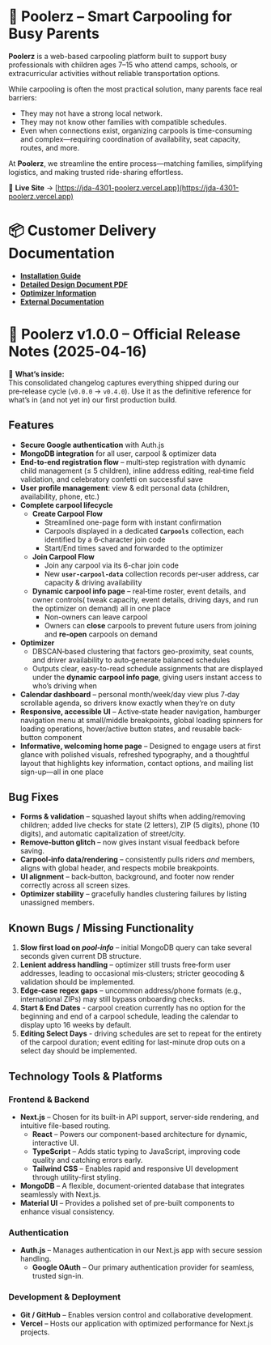 # 🚗 Poolerz – Smart Carpooling for Busy Parents

**Poolerz** is a web-based carpooling platform built to support busy professionals with children ages 7–15 who attend camps, schools, or extracurricular activities without reliable transportation options.

While carpooling is often the most practical solution, many parents face real barriers:
- They may not have a strong local network.
- They may not know other families with compatible schedules.
- Even when connections exist, organizing carpools is time-consuming and complex—requiring coordination of availability, seat capacity, routes, and more.

At **Poolerz**, we streamline the entire process—matching families, simplifying logistics, and making trusted ride-sharing effortless.

📍 **Live Site** → [https://jda-4301-poolerz.vercel.app](https://jda-4301-poolerz.vercel.app)


# 📦 Customer Delivery Documentation

- [**Installation Guide**](https://github.com/tylerrcady/JID-4301-Poolerz/blob/dev/installation-guide/InstallingGuide.md#-poolerz-installation-guide)  
- [**Detailed Design Document PDF**](https://www.dropbox.com/scl/fi/7o2o03pip2tvjjkvcyy1u/Final_Detailed_Design_Document.pdf?rlkey=q8k231wviemwzzjhkjn41b18r&e=1&st=0rn83a8y&dl=0)  
- [**Optimizer Information**](https://poolerz.mintlify.app/optimization)
- [**External Documentation**](https://poolerz.mintlify.app/design/terminology)


# 📘 Poolerz v1.0.0 – Official Release Notes (2025‑04‑16)

📄 **What’s inside:**  
This consolidated changelog captures everything shipped during our pre‑release cycle (`v0.0.0` → `v0.4.0`). Use it as the definitive reference for what’s in (and not yet in) our first production build.

## Features
- **Secure Google authentication** with Auth.js
- **MongoDB integration** for all user, carpool & optimizer data    
- **End-to-end registration flow** – multi‑step registration with dynamic child management (≤ 5 children), inline address editing, real‑time field validation, and celebratory confetti on successful save
- **User profile management**: view & edit personal data (children, availability, phone, etc.)
- **Complete carpool lifecycle**
  - **Create Carpool Flow**
      - Streamlined one-page form with instant confirmation
      - Carpools displayed in a dedicated **`Carpools`** collection, each identified by a 6‑character join code  
      - Start/End times saved and forwarded to the optimizer
  - **Join Carpool Flow**
     - Join any carpool via its 6-char join code  
     - New **`user‑carpool‑data`** collection records per‑user address, car capacity & driving availability
   - **Dynamic carpool info page**
     – real‑time roster, event details, and owner controls( tweak capacity, event details, driving days, and run the optimizer on demand) all in one place
     - Non-owners can leave carpool
     - Owners can **close** carpools to prevent future users from joining and **re-open** carpools on demand
- **Optimizer**
  - DBSCAN‑based clustering that factors geo-proximity, seat counts, and driver availability to auto‑generate balanced schedules
  - Outputs clear, easy-to-read schedule assignments that are displayed under the **dynamic carpool info page**, giving users instant access to who’s driving when   
- **Calendar dashboard** – personal month/week/day view plus 7‑day scrollable agenda, so drivers know exactly when they’re on duty    
- **Responsive, accessible UI** – Active‑state header navigation, hamburger navigation menu at small/middle breakpoints, global loading spinners for loading operations, hover/active button states, and reusable back-button component
- **Informative, welcoming home page** – Designed to engage users at first glance with polished visuals, refreshed typography, and a thoughtful layout that highlights key information, contact options, and mailing list sign-up—all in one place

## Bug Fixes
- **Forms & validation** – squashed layout shifts when adding/removing children; added live checks for state (2 letters), ZIP (5 digits), phone (10 digits), and automatic capitalization of street/city.  
- **Remove‑button glitch** – now gives instant visual feedback before saving.  
- **Carpool‑info data/rendering** – consistently pulls riders *and* members, aligns with global header, and respects mobile breakpoints.  
- **UI alignment** – back‑button, background, and footer now render correctly across all screen sizes.  
- **Optimizer stability** – gracefully handles clustering failures by listing unassigned members. 

## Known Bugs / Missing Functionality
1. **Slow first load on *pool‑info*** – initial MongoDB query can take several seconds given current DB structure.  
2. **Lenient address handling** – optimizer still trusts free‑form user addresses, leading to occasional mis‑clusters; stricter geocoding & validation should be implemented.
3. **Edge‑case regex gaps** – uncommon address/phone formats (e.g., international ZIPs) may still bypass onboarding checks.
4. **Start & End Dates** - carpool creation currently has no option for the beginning and end of a carpool schedule, leading the calendar to display upto 16 weeks by default.
5. **Editing Select Days** - driving schedules are set to repeat for the entirety of the carpool duration; event editing for last-minute drop outs on a select day should be implemented.

## Technology Tools & Platforms

### Frontend & Backend
- **Next.js** – Chosen for its built-in API support, server-side rendering, and intuitive file-based routing.
  - **React** – Powers our component-based architecture for dynamic, interactive UI.
  - **TypeScript** – Adds static typing to JavaScript, improving code quality and catching errors early.
  - **Tailwind CSS** – Enables rapid and responsive UI development through utility-first styling.
- **MongoDB** – A flexible, document-oriented database that integrates seamlessly with Next.js.
- **Material UI** – Provides a polished set of pre-built components to enhance visual consistency.

### Authentication
- **Auth.js** – Manages authentication in our Next.js app with secure session handling.
  - **Google OAuth** – Our primary authentication provider for seamless, trusted sign-in.

### Development & Deployment
- **Git / GitHub** – Enables version control and collaborative development.
- **Vercel** – Hosts our application with optimized performance for Next.js projects.
